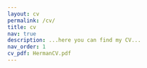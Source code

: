 ```yaml
---
layout: cv
permalink: /cv/
title: cv
nav: true
description: ...here you can find my CV... 
nav_order: 1
cv_pdf: HermanCV.pdf
---
```

